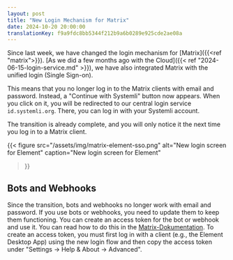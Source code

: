 ```yaml
---
layout: post
title: "New Login Mechanism for Matrix"
date: 2024-10-20 20:00:00
translationKey: f9a9fdc8bb5344f212b9a6b0289e925cde2ae08a
---
```


Since last week, we have changed the login mechanism for [Matrix]({{<ref "matrix">}}).
[As we did a few months ago with the Cloud]({{< ref "2024-06-15-login-service.md" >}}), we have also integrated Matrix with the unified login (Single Sign-on).

This means that you no longer log in to the Matrix clients with email and password. Instead, a "Continue with Systemli" button now appears.
When you click on it, you will be redirected to our central login service `id.systemli.org`.
There, you can log in with your Systemli account.

The transition is already complete, and you will only notice it the next time you log in to a Matrix client.

{{< figure
  src="/assets/img/matrix-element-sso.png"
  alt="New login screen for Element"
  caption="New login screen for Element"
>}}

## Bots and Webhooks

Since the transition, bots and webhooks no longer work with email and password.
If you use bots or webhooks, you need to update them to keep them functioning.
You can create an access token for the bot or webhook and use it.
You can read how to do this in the [Matrix-Dokumentation](https://spec.matrix.org/unstable/client-server-api/#client-authentication).
To create an access token, you must first log in with a client (e.g., the Element Desktop App) using the new login flow and then copy the access token under "Settings -> Help & About -> Advanced".
